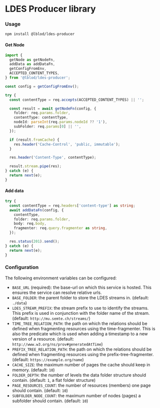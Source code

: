 # LDES Producer library

### Usage

`npm install @lblod/ldes-producer`

#### Get Node

```ts
import {
  getNode as getNodeFn,
  addData as addDataFn,
  getConfigFromEnv,
  ACCEPTED_CONTENT_TYPES,
} from '@lblod/ldes-producer';

const config = getConfigFromEnv();

try {
  const contentType = req.accepts(ACCEPTED_CONTENT_TYPES) || '';

  const result = await getNodeFn(config, {
    folder: req.params.folder,
    contentType: contentType,
    nodeId: parseInt(req.params.nodeId ?? '1'),
    subFolder: req.params[0] || '',
  });

  if (result.fromCache) {
    res.header('Cache-Control', 'public, immutable');
  }

  res.header('Content-Type', contentType);

  result.stream.pipe(res);
} catch (e) {
  return next(e);
}
```

#### Add data

```ts
try {
  const contentType = req.headers['content-type'] as string;
  await addDataFn(config, {
    contentType,
    folder: req.params.folder,
    body: req.body,
    fragmenter: req.query.fragmenter as string,
  });

  res.status(201).send();
} catch (e) {
  return next(e);
}
```

### Configuration

The following environment variables can be configured:

- `BASE_URL` (required): the base-url on which this service is hosted. This ensures the service can resolve relative urls.
- `BASE_FOLDER`: the parent folder to store the LDES streams in. (default: `./data`)
- `LDES_STREAM_PREFIX`: the stream prefix to use to identify the streams. This prefix is used in conjunction with the folder name of the stream. (default: `http://mu.semte.ch/streams/`)
- `TIME_TREE_RELATION_PATH`: the path on which the relations should be defined when fragmenting resources using the time-fragmenter. This is also the predicate which is used when adding a timestamp to a new version of a resource. (default: `http://www.w3.org/ns/prov#generatedAtTime`)
- `PREFIX_TREE_RELATION_PATH`: the path on which the relations should be defined when fragmenting resources using the prefix-tree-fragmenter. (default: `https://example.org/name`)
- `CACHE_SIZE`: the maximum number of pages the cache should keep in memory. (default: `10`)
- `FOLDER_DEPTH`: the number of levels the data folder structure should contain. (default: `1`, a flat folder structure)
- `PAGE_RESOURCES_COUNT`: the number of resources (members) one page should contain. (default: `10`)
- `SUBFOLDER_NODE_COUNT`: the maximum number of nodes (pages) a subfolder should contain. (default: `10`)
